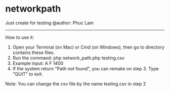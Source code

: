 # networkpath
Just create for testing
@author: Phuc Lam
_________________________

How to use it:

1. Open your Terminal (on Mac) or Cmd (on Windows), then go to directory contains these files.
2. Run the command: php network_path.php testing.csv
3. Example input: A F 1400 <enter>
4. If the system return "Path not found", you can remake on step 3. Type "QUIT" to exit.


Note:
You can change the csv file by the name testing.csv in step 2
